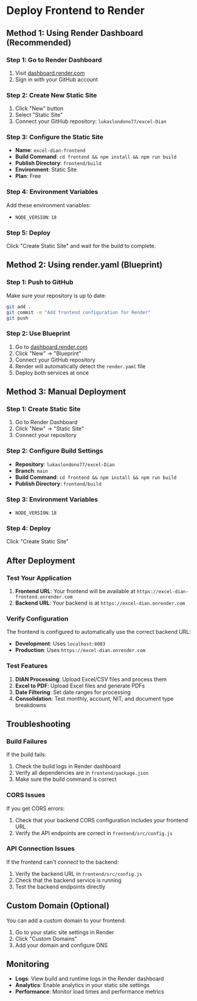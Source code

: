 # Deploy Frontend to Render

## Method 1: Using Render Dashboard (Recommended)

### Step 1: Go to Render Dashboard
1. Visit [dashboard.render.com](https://dashboard.render.com)
2. Sign in with your GitHub account

### Step 2: Create New Static Site
1. Click "New" button
2. Select "Static Site"
3. Connect your GitHub repository: `lukaslondono77/excel-Dian`

### Step 3: Configure the Static Site
- **Name**: `excel-dian-frontend`
- **Build Command**: `cd frontend && npm install && npm run build`
- **Publish Directory**: `frontend/build`
- **Environment**: Static Site
- **Plan**: Free

### Step 4: Environment Variables
Add these environment variables:
- `NODE_VERSION`: `18`

### Step 5: Deploy
Click "Create Static Site" and wait for the build to complete.

## Method 2: Using render.yaml (Blueprint)

### Step 1: Push to GitHub
Make sure your repository is up to date:
```bash
git add .
git commit -m "Add frontend configuration for Render"
git push
```

### Step 2: Use Blueprint
1. Go to [dashboard.render.com](https://dashboard.render.com)
2. Click "New" → "Blueprint"
3. Connect your GitHub repository
4. Render will automatically detect the `render.yaml` file
5. Deploy both services at once

## Method 3: Manual Deployment

### Step 1: Create Static Site
1. Go to Render Dashboard
2. Click "New" → "Static Site"
3. Connect your repository

### Step 2: Configure Build Settings
- **Repository**: `lukaslondono77/excel-Dian`
- **Branch**: `main`
- **Build Command**: `cd frontend && npm install && npm run build`
- **Publish Directory**: `frontend/build`

### Step 3: Environment Variables
- `NODE_VERSION`: `18`

### Step 4: Deploy
Click "Create Static Site"

## After Deployment

### Test Your Application
1. **Frontend URL**: Your frontend will be available at `https://excel-dian-frontend.onrender.com`
2. **Backend URL**: Your backend is at `https://excel-dian.onrender.com`

### Verify Configuration
The frontend is configured to automatically use the correct backend URL:
- **Development**: Uses `localhost:8003`
- **Production**: Uses `https://excel-dian.onrender.com`

### Test Features
1. **DIAN Processing**: Upload Excel/CSV files and process them
2. **Excel to PDF**: Upload Excel files and generate PDFs
3. **Date Filtering**: Set date ranges for processing
4. **Consolidation**: Test monthly, account, NIT, and document type breakdowns

## Troubleshooting

### Build Failures
If the build fails:
1. Check the build logs in Render dashboard
2. Verify all dependencies are in `frontend/package.json`
3. Make sure the build command is correct

### CORS Issues
If you get CORS errors:
1. Check that your backend CORS configuration includes your frontend URL
2. Verify the API endpoints are correct in `frontend/src/config.js`

### API Connection Issues
If the frontend can't connect to the backend:
1. Verify the backend URL in `frontend/src/config.js`
2. Check that the backend service is running
3. Test the backend endpoints directly

## Custom Domain (Optional)

You can add a custom domain to your frontend:
1. Go to your static site settings in Render
2. Click "Custom Domains"
3. Add your domain and configure DNS

## Monitoring

- **Logs**: View build and runtime logs in the Render dashboard
- **Analytics**: Enable analytics in your static site settings
- **Performance**: Monitor load times and performance metrics 